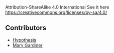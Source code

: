 Attribution-ShareAlike 4.0 International
See it here https://creativecommons.org/licenses/by-sa/4.0/

Contributors
-------------

* [Hypothesis](http://hypothes.is/ "Hypothes.is")
* [Mary Gardiner](https://mary.gardiner.id.au/)
